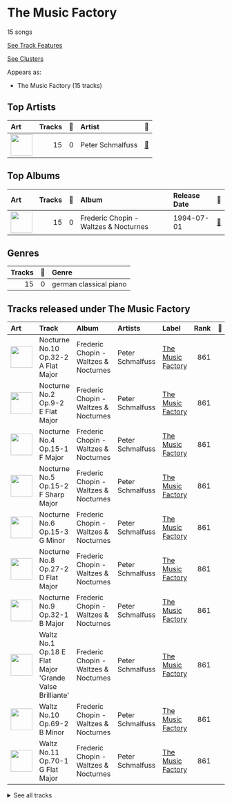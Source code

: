 # The Music Factory

15 songs

[See Track Features](audio_features.md)

[See Clusters](clusters/overview.md)

Appears as:
- The Music Factory (15 tracks)

## Top Artists

| Art | Tracks | 💚 | Artist | 🔗 |
|:---|---:|---:|:---|:---|
| <img src="https://i.scdn.co/image/ab67616d0000b27308fa17be7bd6194f38778767" alt="" width="50" /> | 15 | 0 | Peter Schmalfuss | [🔗](https://open.spotify.com/artist/7mOe6jfxX9EILXET9l5L6H) |



## Top Albums

| Art | Tracks | 💚 | Album | Release Date | 🔗 |
|:---|---:|---:|:---|:---|:---|
| <img src="https://i.scdn.co/image/ab67616d0000b2738a9c1224da995cb33a8cb3d5" alt="" width="50" /> | 15 | 0 | Frederic Chopin - Waltzes & Nocturnes | 1994-07-01 | [🔗](https://open.spotify.com/album/3USjXpMk5Pga22AZua7vNT) |



## Genres

| Tracks | 💚 | Genre |
|---:|---:|:---|
| 15 | 0 | german classical piano |



## Tracks released under The Music Factory

| Art | Track | Album | Artists | Label | Rank | 💚 | 🔗 |
|:---|:---|:---|:---|:---|---:|:---|:---|
| <img src="https://i.scdn.co/image/ab67616d0000b2738a9c1224da995cb33a8cb3d5" alt="" width="50" /> | Nocturne No.10 Op.32-2 A Flat Major | Frederic Chopin - Waltzes & Nocturnes | Peter Schmalfuss | [The Music Factory](.) | 861 | | [🔗](https://open.spotify.com/track/6Hf9sYUs42lHz0Ng1CTD4L) |
| <img src="https://i.scdn.co/image/ab67616d0000b2738a9c1224da995cb33a8cb3d5" alt="" width="50" /> | Nocturne No.2 Op.9-2 E Flat Major | Frederic Chopin - Waltzes & Nocturnes | Peter Schmalfuss | [The Music Factory](.) | 861 | | [🔗](https://open.spotify.com/track/5ITEXDnVR3xGR1dc9VuNgS) |
| <img src="https://i.scdn.co/image/ab67616d0000b2738a9c1224da995cb33a8cb3d5" alt="" width="50" /> | Nocturne No.4 Op.15-1 F Major | Frederic Chopin - Waltzes & Nocturnes | Peter Schmalfuss | [The Music Factory](.) | 861 | | [🔗](https://open.spotify.com/track/4ggql3W9O7jImYJsnrK3hU) |
| <img src="https://i.scdn.co/image/ab67616d0000b2738a9c1224da995cb33a8cb3d5" alt="" width="50" /> | Nocturne No.5 Op.15-2 F Sharp Major | Frederic Chopin - Waltzes & Nocturnes | Peter Schmalfuss | [The Music Factory](.) | 861 | | [🔗](https://open.spotify.com/track/6DixyBlby49gNxQhq11WyB) |
| <img src="https://i.scdn.co/image/ab67616d0000b2738a9c1224da995cb33a8cb3d5" alt="" width="50" /> | Nocturne No.6 Op.15-3 G Minor | Frederic Chopin - Waltzes & Nocturnes | Peter Schmalfuss | [The Music Factory](.) | 861 | | [🔗](https://open.spotify.com/track/0v7cGRePuQcwJB2eRD4v6M) |
| <img src="https://i.scdn.co/image/ab67616d0000b2738a9c1224da995cb33a8cb3d5" alt="" width="50" /> | Nocturne No.8 Op.27-2 D Flat Major | Frederic Chopin - Waltzes & Nocturnes | Peter Schmalfuss | [The Music Factory](.) | 861 | | [🔗](https://open.spotify.com/track/3wcXvernilwBUMXjNXvCCX) |
| <img src="https://i.scdn.co/image/ab67616d0000b2738a9c1224da995cb33a8cb3d5" alt="" width="50" /> | Nocturne No.9 Op.32-1 B Major | Frederic Chopin - Waltzes & Nocturnes | Peter Schmalfuss | [The Music Factory](.) | 861 | | [🔗](https://open.spotify.com/track/4tLE5OmKKfscpa4mwcgi3M) |
| <img src="https://i.scdn.co/image/ab67616d0000b2738a9c1224da995cb33a8cb3d5" alt="" width="50" /> | Waltz No.1 Op.18 E Flat Major 'Grande Valse Brilliante' | Frederic Chopin - Waltzes & Nocturnes | Peter Schmalfuss | [The Music Factory](.) | 861 | | [🔗](https://open.spotify.com/track/6mFgifVHBLCyoW9GwVbxwh) |
| <img src="https://i.scdn.co/image/ab67616d0000b2738a9c1224da995cb33a8cb3d5" alt="" width="50" /> | Waltz No.10 Op.69-2 B Minor | Frederic Chopin - Waltzes & Nocturnes | Peter Schmalfuss | [The Music Factory](.) | 861 | | [🔗](https://open.spotify.com/track/0004INO1s16Z8VSdewvTak) |
| <img src="https://i.scdn.co/image/ab67616d0000b2738a9c1224da995cb33a8cb3d5" alt="" width="50" /> | Waltz No.11 Op.70-1 G Flat Major | Frederic Chopin - Waltzes & Nocturnes | Peter Schmalfuss | [The Music Factory](.) | 861 | | [🔗](https://open.spotify.com/track/0fUiDXdfFAtIM6MreWOGNZ) |


<details>
<summary>See all tracks</summary>

| Art | Track | Album | Artists | Label | Rank | 💚 | 🔗 |
|:---|:---|:---|:---|:---|---:|:---|:---|
| <img src="https://i.scdn.co/image/ab67616d0000b2738a9c1224da995cb33a8cb3d5" alt="" width="50" /> | Waltz No.12 Op.70-2 F Minor | Frederic Chopin - Waltzes & Nocturnes | Peter Schmalfuss | [The Music Factory](.) | 861 | | [🔗](https://open.spotify.com/track/4Kei1F2OqjoKBp0288oZMI) |
| <img src="https://i.scdn.co/image/ab67616d0000b2738a9c1224da995cb33a8cb3d5" alt="" width="50" /> | Waltz No.5 Io,42 A Flat Major | Frederic Chopin - Waltzes & Nocturnes | Peter Schmalfuss | [The Music Factory](.) | 861 | | [🔗](https://open.spotify.com/track/4wT04gr0O8GjGNPjxSsX3p) |
| <img src="https://i.scdn.co/image/ab67616d0000b2738a9c1224da995cb33a8cb3d5" alt="" width="50" /> | Waltz No.7 Op.64-2 C Sharp Minor | Frederic Chopin - Waltzes & Nocturnes | Peter Schmalfuss | [The Music Factory](.) | 861 | | [🔗](https://open.spotify.com/track/308xGu3m1QL1x2EwL4cT34) |
| <img src="https://i.scdn.co/image/ab67616d0000b2738a9c1224da995cb33a8cb3d5" alt="" width="50" /> | Waltz No.8 Op.64-3 A Flat Major | Frederic Chopin - Waltzes & Nocturnes | Peter Schmalfuss | [The Music Factory](.) | 861 | | [🔗](https://open.spotify.com/track/0SoFXVOwHlD5TmKl2cpwBG) |
| <img src="https://i.scdn.co/image/ab67616d0000b2738a9c1224da995cb33a8cb3d5" alt="" width="50" /> | Waltz No.9 Op.69-1 A Flat Major | Frederic Chopin - Waltzes & Nocturnes | Peter Schmalfuss | [The Music Factory](.) | 861 | | [🔗](https://open.spotify.com/track/6pbMI2NXJaw75AjEqUO4UQ) |

</details>

